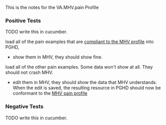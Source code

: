 This is the notes for the VA.MHV.pain Profile


### Positive Tests

TODO write this in cucumber.

load all of the pain examples that are [compliant to the MHV profile](StructureDefinition-VA.MHV.pain-examples.html) into PGHD, 
* show them in MHV, they should show fine. 

load all of the other pain examples. Some data won't show at all. They should not crash MHV.
* edit them in MHV, they should show the data that MHV understands. When the edit is saved, the resulting resource in PGHD should now be conformant to the [MHV pain profile](StructureDefinition-VA.MHV.pain.html)

### Negative Tests

TODO write this in cucumber.



